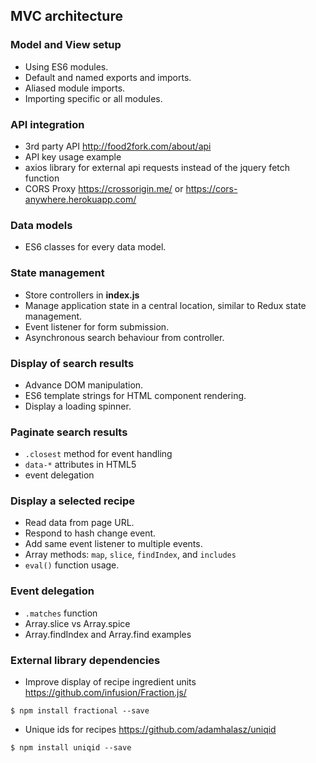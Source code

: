 ## MVC architecture

### Model and View setup
* Using ES6 modules.
* Default and named exports and imports.
* Aliased module imports.
* Importing specific or all modules.

### API integration
* 3rd party API http://food2fork.com/about/api
* API key usage example
* axios library for external api requests instead of the jquery fetch function
* CORS Proxy https://crossorigin.me/ or https://cors-anywhere.herokuapp.com/

### Data models
* ES6 classes for every data model.

### State management
* Store controllers in **index.js**
* Manage application state in a central location, similar to Redux state management.
* Event listener for form submission.
* Asynchronous search behaviour from controller.

### Display of search results
* Advance DOM manipulation.
* ES6 template strings for HTML component rendering.
* Display a loading spinner.

### Paginate search results
* `.closest` method for event handling
* `data-*` attributes in HTML5
* event delegation

### Display a selected recipe
* Read data from page URL.
* Respond to hash change event.
* Add same event listener to multiple events.
* Array methods: `map`, `slice`, `findIndex`, and `includes`
* `eval()` function usage.

### Event delegation
* `.matches` function
* Array.slice vs Array.spice
* Array.findIndex and Array.find examples

### External library dependencies
* Improve display of recipe ingredient units https://github.com/infusion/Fraction.js/
```
$ npm install fractional --save
```
* Unique ids for recipes https://github.com/adamhalasz/uniqid
```
$ npm install uniqid --save
```
